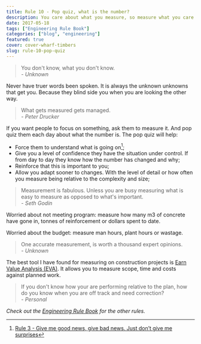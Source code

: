 ```yaml
---
title: Rule 10 - Pop quiz, what is the number?
description: You care about what you measure, so measure what you care about.
date: 2017-05-18
tags: ["Engineering Rule Book"]
categories: ["blog", "engineering"]
featured: true
cover: cover-wharf-timbers
slug: rule-10-pop-quiz
---
```

> You don't know, what you don't know.<br/><cite>- Unknown</cite>

Never have truer words been spoken. It is always the unknown unknowns that get you. Because they blind side you when you are looking the other way.

> What gets measured gets managed.<br/><cite>- Peter Drucker</cite>

If you want people to focus on something, ask them to measure it. And pop quiz them each day about what the number is. The pop quiz will help:

* Force them to understand what is going on[^rule3];
* Give you a level of confidence they have the situation under control. If from day to day they know how the number has changed and why;
* Reinforce that this is important to you;
* Allow you adapt sooner to changes. With the level of detail or how often you measure being relative to the complexity and size;

> Measurement is fabulous. Unless you are busy measuring what is easy to measure as opposed to what's important.<br/><cite>  - Seth Godin</cite>

Worried about not meeting program: measure how many m3 of concrete have gone in, tonnes of reinforcement or dollars spent to date.

Worried about the budget: measure man hours, plant hours or wastage.

> One accurate measurement, is worth a thousand expert opinions.<br/><cite>- Unknown</cite>

The best tool I have found for measuring on construction projects is [Earn Value Analysis (EVA)](https://en.wikipedia.org/wiki/Earned_value_management). It allows you to measure scope, time and costs against planned work.

> If you don't know how your are performing relative to the plan, how do you know when you are off track and need correction?<br/><cite> - Personal</cite>

_Check out the [Engineering Rule Book](https://ianteda.com/engineering/rule-book.html) for the other rules._

[^rule3]: [Rule 3 - Give me good news, give bad news. Just don’t give me surprises](https://ianteda.com/engineering/rule-3-dont-give-me-surprises.html)